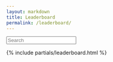 ```yaml
---
layout: markdown
title: Leaderboard
permalink: /leaderboard/
---
```



<input 
  style="max-width: 360px;"
  class="form-control" 
  type="text" 
  placeholder="Search" 
  aria-label="Search" 
  onkeyup="search(this)">

{% include partials/leaderboard.html %}


<script>
  // apply filter after search typing delay
  function search(searchInput) {
    delay(function(){
      applyFilter(searchInput);
    }, 400 );
  }

  // filter users to ones that match search term
  function applyFilter(searchInput) {
    // let searchInput = document.getElementById('searchInput');
    let searchText = searchInput.value.toLowerCase();
    // let rows = document.getElementsByTagName("tbody")[0].innerHTML.split("<tr");
    let rows = document.querySelector("#leaderboardTable tbody").innerHTML.split("<tr");
    let show = `style="visibility: visible;"`;
    let hide = `style="visibility: collapse;"`;
    let table = rows[0];

    for (let i = 1; i < rows.length; i++) {
      let splitStart = ".com/u/";
      let splitEnd = "</a>";
      let regex = new RegExp("(?:"+splitStart+")((.[\\s\\S]*))(?:"+splitEnd+")", "ig");
      let user = rows[i];
      let row;
      if (regex.exec(user)[1].includes(searchText)) {
        row = show + user;
        row.replace(hide, "");
      } else {
        row = hide + user;
        row.replace(show, "");
      }
      table += "<tr " + row;
    }
    document.querySelector("#leaderboardTable tbody").innerHTML = table;
  }

  // general delay function
  var delay = (function(){
    var timer = 0;
    return function(callback, ms){
      clearTimeout (timer);
      timer = setTimeout(callback, ms);
    };
  })();
</script>

